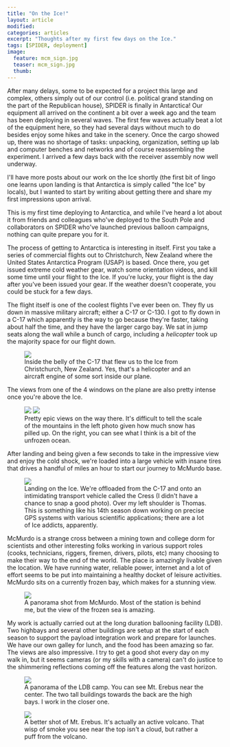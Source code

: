 ```yaml
---
title: "On the Ice!"
layout: article
modified:
categories: articles
excerpt: "Thoughts after my first few days on the Ice."
tags: [SPIDER, deployment]
image:
  feature: mcm_sign.jpg
  teaser: mcm_sign.jpg 
  thumb:
---
```


After many delays, some to be expected for a project this large and complex, others simply out of our control (i.e. political grand standing on the part of the Republican house), SPIDER is finally in Antarctica!  Our equipment all arrived on the continent a bit over a week ago and the team has been deploying in several waves.  The first few waves actually beat a lot of the equipment here, so they had several days without much to do besides enjoy some hikes and take in the scenery.  Once the cargo showed up, there was no shortage of tasks: unpacking, organization, setting up lab and computer benches and networks and of course reassembling the experiment.  I arrived a few days back with the receiver assembly now well underway.

I'll have more posts about our work on the Ice shortly (the first bit of lingo one learns upon landing is that Antarctica is simply called "the Ice" by locals), but I wanted to start by writing about getting there and share my first impressions upon arrival.  

This is my first time deploying to Antarctica, and while I've heard a lot about it from friends and colleagues who've deployed to the South Pole and collaborators on SPIDER who've launched previous balloon campaigns, nothing can quite prepare you for it. 

The process of getting to Antarctica is interesting in itself.  First you take a series of commercial flights out to Christchurch, New Zealand where the United States Antarctica Program (USAP) is based.  Once there, you get issued extreme cold weather gear, watch some orientation videos, and kill some time until your flight to the Ice. If you're lucky, your flight is the day after you've been issued your gear.  If the weather doesn't cooperate, you could be stuck for a few days. 

The flight itself is one of the coolest flights I've ever been on.  They fly us down in massive military aircraft; either a C-17 or C-130.  I got to fly down in a C-17 which apparently is the way to go because they're faster, taking about half the time, and they have the larger cargo bay. We sat in jump seats along the wall while a bunch of cargo, including a *helicopter* took up the majority space for our flight down.

<figure>
        <a href="{{ site.url }}/images/c17_pano.jpg"><img src="{{ site.url }}/images/c17_pano.jpg"></a>
        <figcaption>Inside the belly of the C-17 that flew us to the Ice from Christchurch, New Zealand.  Yes, that's a helicopter and an aircraft engine of some sort inside our plane.</figcaption>
</figure>

The views from one of the 4 windows on the plane are also pretty intense once you're above the Ice.

<figure class = "half">
        <a href="{{ site.url }}/images/c17_view.jpg"><img src="{{ site.url }}/images/c17_view.jpg"></a>
		<a href="{{ site.url }}/images/c17_view3.jpg"><img src="{{ site.url }}/images/c17_view3.jpg"></a>
        <figcaption>Pretty epic views on the way there. It's difficult to tell the scale of the mountains in the left photo given how much snow has pilled up.  On the right, you can see what I think is a bit of the unfrozen ocean.</figcaption>
</figure>

After landing and being given a few seconds to take in the impressive view and enjoy the cold shock, we're loaded into a large vehicle with insane tires that drives a handful of miles an hour to start our journey to McMurdo base. 

<figure>
        <a href="{{ site.url }}/images/zig_ice_land.jpg"><img src="{{ site.url }}/images/zig_ice_land.jpg"></a>
        <figcaption>Landing on the Ice.  We're offloaded from the C-17 and onto an intimidating transport vehicle called the Cress (I didn't have a chance to snap a good photo). Over my left shoulder is Thomas.  This is something like his 14th season down working on precise GPS systems with various scientific applications; there are a lot of Ice addicts, apparently. </figcaption>
</figure>

McMurdo is a strange cross between a mining town and college dorm for scientists and other interesting folks working in various support roles (cooks, technicians, riggers, firemen, drivers, pilots, etc) many choosing to make their way to the end of the world. The place is amazingly livable given the location.  We have running water, reliable power, internet and a lot of effort seems to be put into maintaining a healthy docket of leisure activities. McMurdo sits on a currently frozen bay, which makes for a stunning view.   

<figure>
        <a href="{{ site.url }}/images/mcm_pano.jpg"><img src="{{ site.url }}/images/mcm_pano.jpg"></a>
        <figcaption>A panorama shot from McMurdo.  Most of the station is behind me, but the view of the frozen sea is amazing.</figcaption>
</figure>

My work is actually carried out at the long duration ballooning facility (LDB).  Two highbays and several other buildings are setup at the start of each season to support the payload integration work and prepare for launches. We have our own galley for lunch, and the food has been amazing so far. The views are also impressive. I try to get a good shot every day on my walk in, but it seems cameras (or my skills with a camera) can't do justice to the shimmering reflections coming off the features along the vast horizon.

<figure>
        <a href="{{ site.url }}/images/ldb_pano.jpg"><img src="{{ site.url }}/images/ldb_pano.jpg"></a>
        <figcaption>A panorama of the LDB camp. You can see Mt. Erebus near the center.  The two tall buildings towards the back are the high bays.  I work in the closer one.  </figcaption>
</figure>

<figure>
        <a href="{{ site.url }}/images/erebus.jpg"><img src="{{ site.url }}/images/erebus.jpg"></a>
        <figcaption>A better shot of Mt. Erebus.  It's actually an active volcano.  That wisp of smoke you see near the top isn't a cloud, but rather a puff from the volcano.</figcaption>
</figure>
